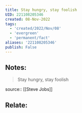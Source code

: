 ```yaml
---
title: Stay hungry, stay foolish
UID: 221108205346
created: 08-Nov-2022
tags:
  - 'created/2022/Nov/08'
  - 'evergreen'
  - 'permanent/fact'
aliases: '221108205346'
publish: False
---
```

## Notes:
> Stay hungry, stay foolish

source:: [[Steve Jobs]]

## Relate:
